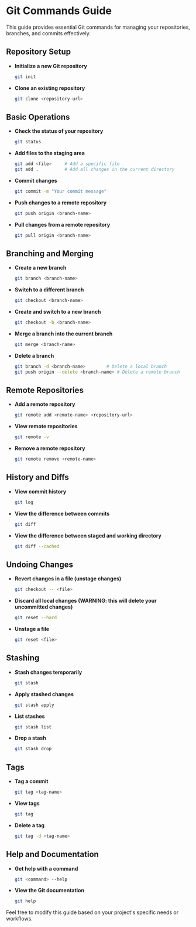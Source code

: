 # Git Commands Guide

This guide provides essential Git commands for managing your repositories, branches, and commits effectively.

## Repository Setup

- **Initialize a new Git repository**
  ```sh
  git init
  ```

- **Clone an existing repository**
  ```sh
  git clone <repository-url>
  ```

## Basic Operations

- **Check the status of your repository**
  ```sh
  git status
  ```

- **Add files to the staging area**
  ```sh
  git add <file>     # Add a specific file
  git add .          # Add all changes in the current directory
  ```

- **Commit changes**
  ```sh
  git commit -m "Your commit message"
  ```

- **Push changes to a remote repository**
  ```sh
  git push origin <branch-name>
  ```

- **Pull changes from a remote repository**
  ```sh
  git pull origin <branch-name>
  ```

## Branching and Merging

- **Create a new branch**
  ```sh
  git branch <branch-name>
  ```

- **Switch to a different branch**
  ```sh
  git checkout <branch-name>
  ```

- **Create and switch to a new branch**
  ```sh
  git checkout -b <branch-name>
  ```

- **Merge a branch into the current branch**
  ```sh
  git merge <branch-name>
  ```

- **Delete a branch**
  ```sh
  git branch -d <branch-name>        # Delete a local branch
  git push origin --delete <branch-name> # Delete a remote branch
  ```

## Remote Repositories

- **Add a remote repository**
  ```sh
  git remote add <remote-name> <repository-url>
  ```

- **View remote repositories**
  ```sh
  git remote -v
  ```

- **Remove a remote repository**
  ```sh
  git remote remove <remote-name>
  ```

## History and Diffs

- **View commit history**
  ```sh
  git log
  ```

- **View the difference between commits**
  ```sh
  git diff
  ```

- **View the difference between staged and working directory**
  ```sh
  git diff --cached
  ```

## Undoing Changes

- **Revert changes in a file (unstage changes)**
  ```sh
  git checkout -- <file>
  ```

- **Discard all local changes (WARNING: this will delete your uncommitted changes)**
  ```sh
  git reset --hard
  ```

- **Unstage a file**
  ```sh
  git reset <file>
  ```

## Stashing

- **Stash changes temporarily**
  ```sh
  git stash
  ```

- **Apply stashed changes**
  ```sh
  git stash apply
  ```

- **List stashes**
  ```sh
  git stash list
  ```

- **Drop a stash**
  ```sh
  git stash drop
  ```

## Tags

- **Tag a commit**
  ```sh
  git tag <tag-name>
  ```

- **View tags**
  ```sh
  git tag
  ```

- **Delete a tag**
  ```sh
  git tag -d <tag-name>
  ```

## Help and Documentation

- **Get help with a command**
  ```sh
  git <command> --help
  ```

- **View the Git documentation**
  ```sh
  git help
  ```

Feel free to modify this guide based on your project's specific needs or workflows.
